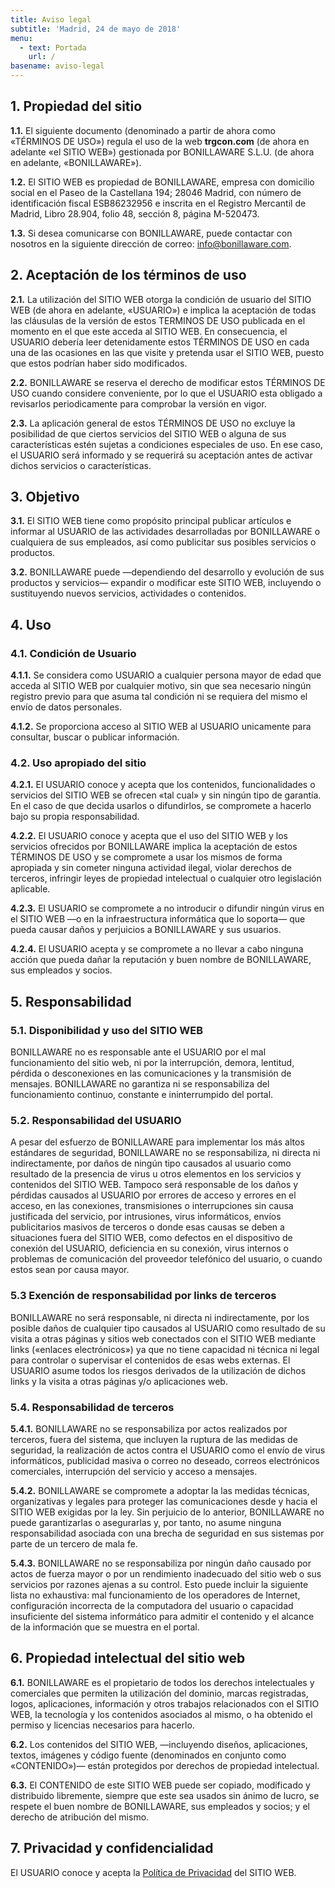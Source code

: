```yaml
---
title: Aviso legal
subtitle: 'Madrid, 24 de mayo de 2018'
menu:
  - text: Portada
    url: /
basename: aviso-legal
---
```


## 1. Propiedad del sitio

**1.1.** El siguiente documento (denominado a partir de ahora como «TÉRMINOS DE
USO») regula el uso de la web **trgcon.com** (de ahora en adelante «el SITIO
WEB») gestionada por BONILLAWARE S.L.U. (de ahora en adelante, «BONILLAWARE»).

**1.2.** El SITIO WEB es propiedad de BONILLAWARE, empresa con domicilio social
en el Paseo de la Castellana 194; 28046 Madrid, con número de identificación
fiscal ESB86232956 e inscrita en el Registro Mercantil de Madrid, Libro 28.904,
folio 48, sección 8, página M-520473.

**1.3.** Si desea comunicarse con BONILLAWARE, puede contactar con nosotros en
la siguiente dirección de correo:
[info@bonillaware.com](mailto:info@bonillaware.com).

## 2. Aceptación de los términos de uso

**2.1.** La utilización del SITIO WEB otorga la condición de usuario del SITIO
WEB (de ahora en adelante, «USUARIO») e implica la aceptación de todas las
cláusulas de la versión de estos TERMINOS DE USO publicada en el momento en el
que este acceda al SITIO WEB. En consecuencia, el USUARIO debería leer
detenidamente estos TÉRMINOS DE USO en cada una de las ocasiones en las que
visite y pretenda usar el SITIO WEB, puesto que estos podrían haber sido
modificados.

**2.2.** BONILLAWARE se reserva el derecho de modificar estos TÉRMINOS DE USO
cuando considere conveniente, por lo que el USUARIO esta obligado a revisarlos
periodicamente para comprobar la versión en vigor.

**2.3.** La aplicación general de estos TÉRMINOS DE USO no excluye la
posibilidad de que ciertos servicios del SITIO WEB o alguna de sus
características estén sujetas a condiciones especiales de uso. En ese caso, el
USUARIO será informado y se requerirá su aceptación antes de activar dichos
servicios o características.

## 3. Objetivo

**3.1.** El SITIO WEB tiene como propósito principal publicar artículos e
informar al USUARIO de las actividades desarrolladas por BONILLAWARE o
cualquiera de sus empleados, así como publicitar sus posibles servicios o
productos.

**3.2.** BONILLAWARE puede —dependiendo del desarrollo y evolución de sus
productos y servicios— expandir o modificar este SITIO WEB, incluyendo o
sustituyendo nuevos servicios, actividades o contenidos.

## 4. Uso

### 4.1. Condición de Usuario

**4.1.1.** Se considera como USUARIO a cualquier persona mayor de edad que
acceda al SITIO WEB por cualquier motivo, sin que sea necesario ningún registro
previo para que asuma tal condición ni se requiera del mismo el envío de datos
personales.

**4.1.2.** Se proporciona acceso al SITIO WEB al USUARIO unicamente para
consultar, buscar o publicar información.

### 4.2. Uso apropiado del sitio

**4.2.1.** El USUARIO conoce y acepta que los contenidos, funcionalidades o
servicios del SITIO WEB se ofrecen «tal cual» y sin ningún tipo de garantía. En
el caso de que decida usarlos o difundirlos, se compromete a hacerlo bajo su
propia responsabilidad.

**4.2.2.** El USUARIO conoce y acepta que el uso del SITIO WEB y los servicios
ofrecidos por BONILLAWARE implica la aceptación de estos TÉRMINOS DE USO y se
compromete a usar los mismos de forma apropiada y sin cometer ninguna actividad
ilegal, violar derechos de terceros, infringir leyes de propiedad intelectual o
cualquier otro legislación aplicable.

**4.2.3.** El USUARIO se compromete a no introducir o difundir ningún virus en
el SITIO WEB —o en la infraestructura informática que lo soporta— que pueda
causar daños y perjuicios a BONILLAWARE y sus usuarios.

**4.2.4.** El USUARIO acepta y se compromete a no llevar a cabo ninguna acción
que pueda dañar la reputación y buen nombre de BONILLAWARE, sus empleados y
socios.

## 5. Responsabilidad

### 5.1. Disponibilidad y uso del SITIO WEB

BONILLAWARE no es responsable ante el USUARIO por el mal funcionamiento del
sitio web, ni por la interrupción, demora, lentitud, pérdida o desconexiones en
las comunicaciones y la transmisión de mensajes. BONILLAWARE no garantiza ni se
responsabiliza del funcionamiento continuo, constante e ininterrumpido del
portal.

### 5.2. Responsabilidad del USUARIO

A pesar del esfuerzo de BONILLAWARE para implementar los más altos estándares de
seguridad, BONILLAWARE no se responsabiliza, ni directa ni indirectamente, por
daños de ningún tipo causados al usuario como resultado de la presencia de virus
u otros elementos en los servicios y contenidos del SITIO WEB. Tampoco será
responsable de los daños y pérdidas causados al USUARIO por errores de acceso y
errores en el acceso, en las conexiones, transmisiones o interrupciones sin
causa justificada del servicio, por intrusiones, virus informáticos, envíos
publicitarios masivos de terceros o donde esas causas se deben a situaciones
fuera del SITIO WEB, como defectos en el dispositivo de conexión del USUARIO,
deficiencia en su conexión, virus internos o problemas de comunicación del
proveedor telefónico del usuario, o cuando estos sean por causa mayor.

### 5.3 Exención de responsabilidad por links de terceros

BONILLAWARE no será responsable, ni directa ni indirectamente, por los posible
daños de cualquier tipo causados al USUARIO como resultado de su visita a otras
páginas y sitios web conectados con el SITIO WEB mediante links («enlaces
electrónicos») ya que no tiene capacidad ni técnica ni legal para controlar o
supervisar el contenidos de esas webs externas. El USUARIO asume todos los
riesgos derivados de la utilización de dichos links y la visita a otras páginas
y/o aplicaciones web.

### 5.4. Responsabilidad de terceros

**5.4.1.** BONILLAWARE no se responsabiliza por actos realizados por terceros,
fuera del sistema, que incluyen la ruptura de las medidas de seguridad, la
realización de actos contra el USUARIO como el envío de virus informáticos,
publicidad masiva o correo no deseado, correos electrónicos comerciales,
interrupción del servicio y acceso a mensajes.

**5.4.2.** BONILLAWARE se compromete a adoptar la las medidas técnicas,
organizativas y legales para proteger las comunicaciones desde y hacia el SITIO
WEB exigidas por la ley. Sin perjuicio de lo anterior, BONILLAWARE no puede
garantizarlas o asegurarlas y, por tanto, no asume ninguna responsabilidad
asociada con una brecha de seguridad en sus sistemas por parte de un tercero de
mala fe.

**5.4.3.** BONILLAWARE no se responsabiliza por ningún daño causado por actos de
fuerza mayor o por un rendimiento inadecuado del sitio web o sus servicios por
razones ajenas a su control. Esto puede incluir la siguiente lista no
exhaustiva: mal funcionamiento de los operadores de Internet, configuración
incorrecta de la computadora del usuario o capacidad insuficiente del sistema
informático para admitir el contenido y el alcance de la información que se
muestra en el portal.

## 6. Propiedad intelectual del sitio web

**6.1.** BONILLAWARE es el propietario de todos los derechos intelectuales y
comerciales que permiten la utilización del dominio, marcas registradas, logos,
aplicaciones, información y otros trabajos relacionados con el SITIO WEB, la
tecnología y los contenidos asociados al mismo, o ha obtenido el permiso y
licencias necesarios para hacerlo.

**6.2.** Los contenidos del SITIO WEB, —incluyendo diseños, aplicaciones,
textos, imágenes y código fuente (denominados en conjunto como «CONTENIDO»)—
están protegidos por derechos de propiedad intelectual.

**6.3.** El CONTENIDO de este SITIO WEB puede ser copiado, modificado y
distribuido libremente, siempre que este sea usados sin ánimo de lucro, se
respete el buen nombre de BONILLAWARE, sus empleados y socios; y el derecho de
atribución del mismo.

## 7. Privacidad y confidencialidad

El USUARIO conoce y acepta la
[Política de Privacidad](https://www.bonillaware.com/politica-de-privacidad) del
SITIO WEB.

